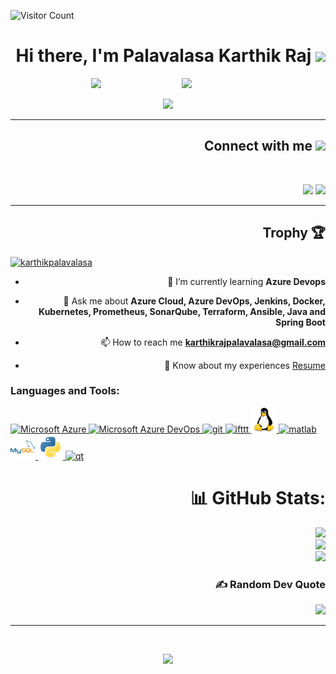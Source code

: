 
![Visitor Count](https://profile-counter.glitch.me/karthikpalavalasa/count.svg)
<div style="text-align: right">


# Hi there, I'm Palavalasa Karthik Raj <img src="https://media.giphy.com/media/12oufCB0MyZ1Go/giphy.gif" width="50">
<img align='right' src="https://media.giphy.com/media/M9gbBd9nbDrOTu1Mqx/giphy.gif" width="230">

<p align="center">
<img src="https://readme-typing-svg.herokuapp.com?font=monospace&color=00ffd2&size=25&center=true&vCenter=true&lines=A+Passionate+Learner!;Open+Source+Contributor;I+Like+To+Tinker">
</p>

<p align="center"><img src="https://img.shields.io/github/followers/karthikpalavalasa.svg?style=social&label=Follow&maxAge=2592000"></p>


----
## Connect with me <img src="https://media.giphy.com/media/LnQjpWaON8nhr21vNW/giphy.gif" width="60">
<br>

<a href="https://www.linkedin.com/in/palavalasa-karthik-raj-b60378289/"><img src="https://img.shields.io/badge/LinkedIn-0077B5?style=for-the-badge&logo=linkedin&logoColor=white"></a>
<a href="mailto:karthikrajpalavalasa@gmail.com"><img src="https://img.shields.io/badge/Gmail-D14836?style=for-the-badge&logo=gmail&logoColor=white"></a>


----

## Trophy 🏆  
<p align="left"> <a href="https://github.com/ryo-ma/github-profile-trophy"><img src="https://github-profile-trophy.vercel.app/?username=karthikpalavalasa" alt="karthikpalavalasa" /></a> </p>

- 🌱 I’m currently learning **Azure Devops**

- 💬 Ask me about **Azure Cloud, Azure DevOps, Jenkins, Docker, Kubernetes,  Prometheus, SonarQube, Terraform,
Ansible,  Java and Spring Boot**

- 📫 How to reach me **karthikrajpalavalasa@gmail.com**

- 📄 Know about my experiences [Resume](https://drive.google.com/file/d/1D-vtGNZ0odVwSfIQIGFYOsAeCKiGkd8S/view?usp=sharing)



<h3 align="left">Languages and Tools:</h3>
<p align="left"> <a href="https://azure.microsoft.com/en-in/free/search/?ef_id=_k_Cj0KCQjwo8S3BhDeARIsAFRmkOPN3UZOLaI65hjA0YBMIdu5tmZak1yhv59ZGgw__dovdrg9TpH0UAsaAvOAEALw_wcB_k_&OCID=AIDcmmf1elj9v5_SEM__k_Cj0KCQjwo8S3BhDeARIsAFRmkOPN3UZOLaI65hjA0YBMIdu5tmZak1yhv59ZGgw__dovdrg9TpH0UAsaAvOAEALw_wcB_k_&gad_source=1&gclid=Cj0KCQjwo8S3BhDeARIsAFRmkOPN3UZOLaI65hjA0YBMIdu5tmZak1yhv59ZGgw__dovdrg9TpH0UAsaAvOAEALw_wcB" target="_blank" rel="noreferrer"> <img src="https://upload.wikimedia.org/wikipedia/commons/thumb/f/fa/Microsoft_Azure.svg/800px-Microsoft_Azure.svg.png" alt="Microsoft Azure" width="40" height="40"/> </a> <a href="https://azure.microsoft.com/en-in/products/devops" target="_blank" rel="noreferrer"> <img src="https://www.techsoup.net.nz/sites/default/files/styles/st_product_single_450x280/public/prod-microsoft-azure-devops-server.png?itok=4zCUir3x" alt="Microsoft Azure DevOps" width="40" height="40"/> </a> <a href="https://git-scm.com/" target="_blank" rel="noreferrer"> <img src="https://www.vectorlogo.zone/logos/git-scm/git-scm-icon.svg" alt="git" width="40" height="40"/> </a> <a href="https://ifttt.com/" target="_blank" rel="noreferrer"> <img src="https://www.vectorlogo.zone/logos/ifttt/ifttt-ar21.svg" alt="ifttt" width="40" height="40"/> </a> <a href="https://www.linux.org/" target="_blank" rel="noreferrer"> <img src="https://raw.githubusercontent.com/devicons/devicon/master/icons/linux/linux-original.svg" alt="linux" width="40" height="40"/> </a> <a href="https://www.mathworks.com/" target="_blank" rel="noreferrer"> <img src="https://upload.wikimedia.org/wikipedia/commons/2/21/Matlab_Logo.png" alt="matlab" width="40" height="40"/> </a> <a href="https://www.mysql.com/" target="_blank" rel="noreferrer"> <img src="https://raw.githubusercontent.com/devicons/devicon/master/icons/mysql/mysql-original-wordmark.svg" alt="mysql" width="40" height="40"/> </a> <a href="https://www.python.org" target="_blank" rel="noreferrer"> <img src="https://raw.githubusercontent.com/devicons/devicon/master/icons/python/python-original.svg" alt="python" width="40" height="40"/> </a> <a href="https://www.qt.io/" target="_blank" rel="noreferrer"> <img src="https://upload.wikimedia.org/wikipedia/commons/0/0b/Qt_logo_2016.svg" alt="qt" width="40" height="40"/> </a> </p>

# 📊 GitHub Stats:
![](https://github-readme-stats.vercel.app/api?username=karthikpalavalasa&theme=dark&hide_border=false&include_all_commits=false&count_private=false)<br/>
![](https://github-readme-streak-stats.herokuapp.com/?user=karthikpalavalasa&theme=dark&hide_border=false)<br/>
![](https://github-readme-stats.vercel.app/api/top-langs/?username=karthikpalavalasa&theme=dark&hide_border=false&include_all_commits=false&count_private=false&layout=compact)

### ✍️ Random Dev Quote
![](https://quotes-github-readme.vercel.app/api?type=horizontal&theme=radical)

----


<br>



<p align="center"><img src="https://i.ibb.co/0MZzJ2d/download.png" border="0"></p>
